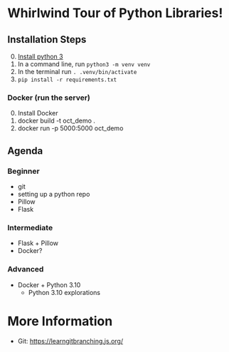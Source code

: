 # Whirlwind Tour of Python Libraries!

## Installation Steps

0. [Install python 3](https://www.python.org/downloads/)
1. In a command line, run `python3 -m venv venv`
2. In the terminal run `. .venv/bin/activate`
3. `pip install -r requirements.txt`

### Docker (run the server)

0. Install Docker
1. docker build -t oct_demo .
2. docker run -p 5000:5000 oct_demo

## Agenda

### Beginner

- git
- setting up a python repo
- Pillow
- Flask

### Intermediate

- Flask + Pillow
- Docker?

### Advanced

- Docker + Python 3.10
  - Python 3.10 explorations



# More Information

- Git: https://learngitbranching.js.org/


